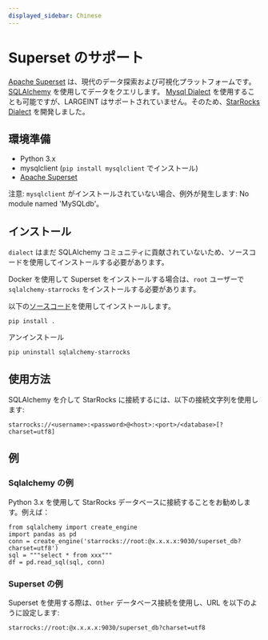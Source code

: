 ```yaml
---
displayed_sidebar: Chinese
---
```


# Superset のサポート

[Apache Superset](https://superset.apache.org) は、現代のデータ探索および可視化プラットフォームです。[SQLAlchemy](https://github.com/StarRocks/starrocks/tree/main/contrib/starrocks-python-client/starrocks) を使用してデータをクエリします。
[Mysql Dialect](https://superset.apache.org/docs/databases/mysql) を使用することも可能ですが、LARGEINT はサポートされていません。そのため、[StarRocks Dialect](https://github.com/StarRocks/starrocks/tree/main/contrib/starrocks-python-client/starrocks/sqlalchemy) を開発しました。

## 環境準備

- Python 3.x
- mysqlclient (`pip install mysqlclient` でインストール)
- [Apache Superset](https://superset.apache.org)

注意: `mysqlclient` がインストールされていない場合、例外が発生します: No module named 'MySQLdb'。

## インストール

`dialect` はまだ SQLAlchemy コミュニティに貢献されていないため、ソースコードを使用してインストールする必要があります。

Docker を使用して Superset をインストールする場合は、`root` ユーザーで `sqlalchemy-starrocks` をインストールする必要があります。

以下の[ソースコード](https://github.com/StarRocks/starrocks/tree/main/contrib/starrocks-python-client/starrocks)を使用してインストールします。

```shell
pip install .
```

アンインストール

```shell
pip uninstall sqlalchemy-starrocks
```

## 使用方法

SQLAlchemy を介して StarRocks に接続するには、以下の接続文字列を使用します:

```shell
starrocks://<username>:<password>@<host>:<port>/<database>[?charset=utf8]
```

## 例

### Sqlalchemy の例

Python 3.x を使用して StarRocks データベースに接続することをお勧めします。例えば：

```shell
from sqlalchemy import create_engine
import pandas as pd
conn = create_engine('starrocks://root:@x.x.x.x:9030/superset_db?charset=utf8')
sql = """select * from xxx"""
df = pd.read_sql(sql, conn)
```

### Superset の例

Superset を使用する際は、`Other` データベース接続を使用し、URL を以下のように設定します:

```shell
starrocks://root:@x.x.x.x:9030/superset_db?charset=utf8
```
